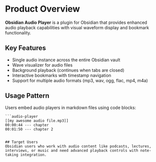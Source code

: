 # Product Overview

**Obsidian Audio Player** is a plugin for Obsidian that provides enhanced audio playback capabilities with visual waveform display and bookmark functionality.

## Key Features
- Single audio instance across the entire Obsidian vault
- Wave visualizer for audio files
- Background playback (continues when tabs are closed)
- Interactive bookmarks with timestamp navigation
- Support for multiple audio formats (mp3, wav, ogg, flac, mp4, m4a)

## Usage Pattern
Users embed audio players in markdown files using code blocks:
```
```audio-player
[[my awesome audio file.mp3]]
00:00:44 --- chapter
00:01:50 --- chapter 2
```
```

## Target Users
Obsidian users who work with audio content like podcasts, lectures, interviews, or music and need advanced playback controls with note-taking integration.
